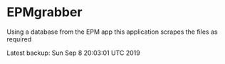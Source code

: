 # EPMgrabber
Using a database from the EPM app this application scrapes the files as required


Latest backup: Sun Sep 8 20:03:01 UTC 2019
